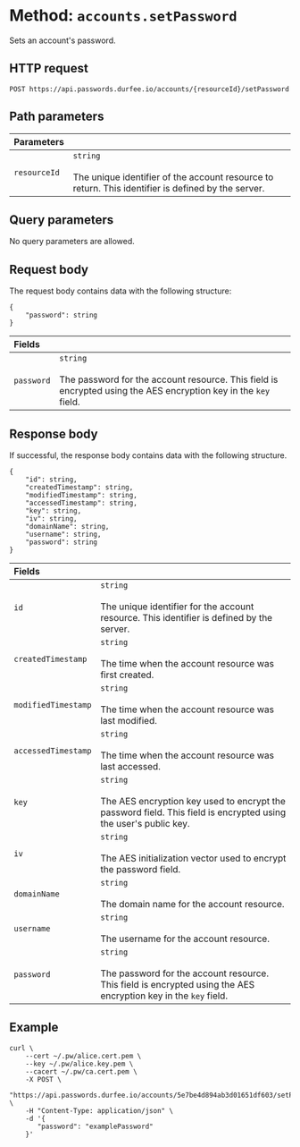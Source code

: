 # Method: `accounts.setPassword`

Sets an account's password.

## HTTP request

```
POST https://api.passwords.durfee.io/accounts/{resourceId}/setPassword
```

## Path parameters

| Parameters |   |
|:--|---|
| `resourceId` | `string` <br><br> The unique identifier of the account resource to return. This identifier is defined by the server. |

## Query parameters

No query parameters are allowed.

## Request body

The request body contains data with the following structure:

```
{
    "password": string
}
```

| Fields |   |
|:--|---|
| `password` | `string` <br><br> The password for the account resource. This field is encrypted using the AES encryption key in the `key` field. |

## Response body

If successful, the response body contains data with the following structure.

```
{
    "id": string,
    "createdTimestamp": string,
    "modifiedTimestamp": string,
    "accessedTimestamp": string,
    "key": string,
    "iv": string,
    "domainName": string,
    "username": string,
    "password": string
}
```

| Fields |   |
|:--|---|
| `id` | `string` <br><br> The unique identifier for the account resource. This identifier is defined by the server. |
| `createdTimestamp` | `string` <br><br> The time when the account resource was first created. |
| `modifiedTimestamp` | `string` <br><br> The time when the account resource was last modified. |
| `accessedTimestamp` | `string` <br><br> The time when the account resource was last accessed. |
| `key` | `string` <br><br> The AES encryption key used to encrypt the password field. This field is encrypted using the user's public key. |
| `iv` | `string` <br><br> The AES initialization vector used to encrypt the password field. |
| `domainName` | `string` <br><br> The domain name for the account resource. |
| `username` | `string` <br><br> The username for the account resource. |
| `password` | `string` <br><br> The password for the account resource. This field is encrypted using the AES encryption key in the `key` field. |

## Example

```
curl \
    --cert ~/.pw/alice.cert.pem \
    --key ~/.pw/alice.key.pem \
    --cacert ~/.pw/ca.cert.pem \
    -X POST \
    "https://api.passwords.durfee.io/accounts/5e7be4d894ab3d01651df603/setPassword" \
    -H "Content-Type: application/json" \
    -d '{
       "password": "examplePassword"
    }'
```

